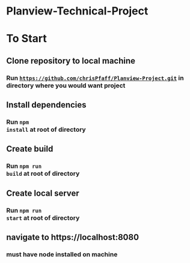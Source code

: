 # Planview-Technical-Project

# To Start

## Clone repository to local machine

### Run <code>https://github.com/chrisPfaff/Planview-Project.git</code> in directory where you would want project

## Install dependencies

### Run <code>npm install</code> at root of directory

## Create build

### Run <code>npm run build</code> at root of directory

## Create local server

### Run <code>npm run start</code> at root of directory

## navigate to https://localhost:8080

### must have node installed on machine

